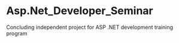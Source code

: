 # Asp.Net_Developer_Seminar
Concluding independent project for ASP .NET development training program
